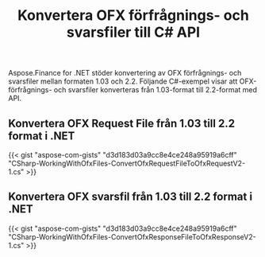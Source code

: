 ﻿---
title: Konvertera OFX förfrågnings- och svarsfiler till C# API
linktitle: Konvertera OFX Begäran och svarsfiler
type: docs
weight: 20
url: /sv/net/convert-ofx-request-and-response-files/
keywords: Convert OFX File, OFX C# API, Convert OFX, Convert OFX Request, Convert OFX Response, Convert OFX Request C#, C# Convert OFX Response
description: Konvertera OFX Request File från 1.03 till 2.2 format i .NET. Konvertera OFX Response File från 1.03 till 2.2 format i .NET.
---
Aspose.Finance for .NET stöder konvertering av OFX förfrågnings- och svarsfiler mellan formaten 1.03 och 2.2. Följande C#-exempel visar att OFX-förfrågnings- och svarsfiler konverteras från 1.03-format till 2.2-format med API.
## **Konvertera OFX Request File från 1.03 till 2.2 format i .NET**
{{< gist "aspose-com-gists" "d3d183d03a9cc8e4ce248a95919a6cff" "CSharp-WorkingWithOfxFiles-ConvertOfxRequestFileToOfxRequestV2-1.cs" >}}
## **Konvertera OFX svarsfil från 1.03 till 2.2 format i .NET**
{{< gist "aspose-com-gists" "d3d183d03a9cc8e4ce248a95919a6cff" "CSharp-WorkingWithOfxFiles-ConvertOfxResponseFileToOfxResponseV2-1.cs" >}}
